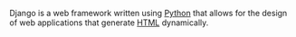 Django is a web framework written using [Python](/wiki/Python) that allows for the design of web applications that generate [HTML](/wiki/HTML) dynamically.